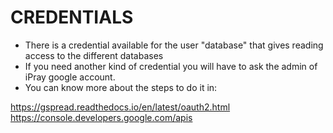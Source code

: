CREDENTIALS
===========

* There is a credential available for the user "database" that gives reading access to the different databases
* If you need another kind of credential you will have to ask the admin of iPray google account. 
* You can know more about the steps to do it in:

https://gspread.readthedocs.io/en/latest/oauth2.html
https://console.developers.google.com/apis